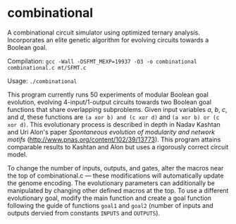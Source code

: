 # combinational

A combinational circuit simulator using optimized ternary analysis. Incorporates an elite genetic algorithm for evolving circuits towards a Boolean goal.

Compilation:
`gcc -Wall -DSFMT_MEXP=19937 -O3 -o combinational combinational.c mt/SFMT.c`

Usage:
`./combinational`

This program currently runs 50 experiments of modular Boolean goal evolution, evolving 4-input/1-output circuits towards two Boolean goal functions that share overlapping subproblems. Given input variables *a*, *b*, *c*, and *d*, these functions are `(a xor b) and (c xor d)` and `(a xor b) or (c xor d)`. This evolutionary process is described in depth in Nadav Kashtan and Uri Alon's paper *Spontaneous evolution of modularity and network motifs* (http://www.pnas.org/content/102/39/13773). This program attains comparable results to Kashtan and Alon but uses a rigorously correct circuit model.

To change the number of inputs, outputs, and gates, alter the macros near the top of combinational.c — these modifications will automatically update the genome encoding. The evolutionary parameters can additionally be manipulated by changing other defined macros at the top. To use a different evolutionary goal, modify the main function and create a goal function following the guide of functions `goal1` and `goal2` (number of inputs and outputs dervied from constants `INPUTS` and `OUTPUTS`).
